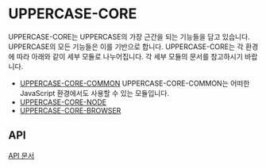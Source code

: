 # UPPERCASE-CORE
UPPERCASE-CORE는 UPPERCASE의 가장 근간을 되는 기능들을 담고 있습니다.
UPPERCASE의 모든 기능들은 이를 기반으로 합니다.
UPPERCASE-CORE는 각 환경에 따라 아래와 같이 세부 모듈로 나누어집니다. 각 세부 모듈의 문서를 참고하시기 바랍니다.

* [UPPERCASE-CORE-COMMON](UPPERCASE-CORE-COMMON.md) UPPERCASE-CORE-COMMON는 어떠한 JavaScript 환경에서도 사용할 수 있는 모듈입니다.
* [UPPERCASE-CORE-NODE](UPPERCASE-CORE-NODE.md)
* [UPPERCASE-CORE-BROWSER](UPPERCASE-CORE-BROWSER.md)

## API
[API 문서](../API/UPPERCASE-CORE/README.md)
